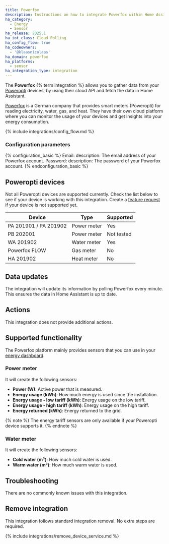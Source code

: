 ```yaml
---
title: Powerfox
description: Instructions on how to integrate Powerfox within Home Assistant.
ha_category:
  - Energy
  - Sensor
ha_release: 2025.1
ha_iot_class: Cloud Polling
ha_config_flow: true
ha_codeowners:
  - '@klaasnicolaas'
ha_domain: powerfox
ha_platforms:
  - sensor
ha_integration_type: integration
---
```


The **Powerfox** {% term integration %} allows you to gather data from your [Poweropti](https://shop.powerfox.energy/collections/frontpage) devices, by using their cloud API and fetch the data in Home Assistant.

[Powerfox](https://www.powerfox.energy/) is a German company that provides smart meters (Poweropti) for reading electricity, water, gas, and heat. They have their own cloud platform where you can monitor the usage of your devices and get insights into your energy consumption.

{% include integrations/config_flow.md %}

### Configuration parameters

{% configuration_basic %}
Email:
  description: The email address of your Powerfox account.
Password:
  description: The password of your Powerfox account.
{% endconfiguration_basic %}

## Poweropti devices

Not all Poweropti devices are supported currently. Check the list below to see if your device is working with this integration. Create a [feature request](/help/) if your device is not supported yet.

| Device                | Type        | Supported  |
| --------------------- | ----------- | ---------- |
| PA 201901 / PA 201902 | Power meter | Yes        |
| PB 202001             | Power meter | Not tested |
| WA 201902             | Water meter | Yes        |
| Powerfox FLOW         | Gas meter   | No         |
| HA 201902             | Heat meter  | No         |

## Data updates

The integration will update its information by polling Powerfox every
minute. This ensures the data in Home Assistant is up to date.

## Actions

This integration does not provide additional actions.

## Supported functionality

The Powerfox platform mainly provides sensors that you can use in your [energy dashboard](/energy).

### Power meter

It will create the following sensors:

- **Power (W)**: Active power that is measured.
- **Energy usage (kWh)**: How much energy is used since the installation.
- **Energy usage - low tariff (kWh)**: Energy usage on the low tariff.
- **Energy usage - high tariff (kWh)**: Energy usage on the high tariff.
- **Energy returned (kWh)**: Energy returned to the grid.

{% note %}
The energy tariff sensors are only available if your Poweropti device supports it.
{% endnote %}

### Water meter

It will create the following sensors:

- **Cold water (m³)**: How much cold water is used.
- **Warm water (m³)**: How much warm water is used.

## Troubleshooting

There are no commonly known issues with this integration.

## Remove integration

This integration follows standard integration removal. No extra steps are required.

{% include integrations/remove_device_service.md %}
